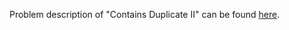 Problem description of "Contains Duplicate II" can be found [here](hhttps://leetcode.com/problems/contains-duplicate-ii/).